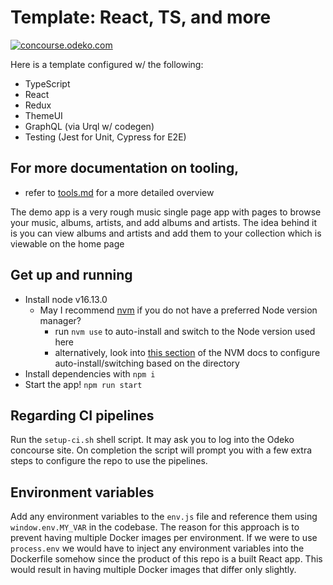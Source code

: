 # Template: React, TS, and more

[![concourse.odeko.com](https://concourse.odeko.com/api/v1/teams/main/pipelines/template--react-ts-and-more-main/jobs/test/badge)](https://concourse.odeko.com/teams/master/pipelines/template--react-ts-and-more-main)

Here is a template configured w/ the following:
- TypeScript
- React
- Redux
- ThemeUI
- GraphQL (via Urql w/ codegen)
- Testing (Jest for Unit, Cypress for E2E)

## For more documentation on tooling,
- refer to [tools.md](./docs/tools.md) for a more detailed overview

The demo app is a very rough music single page app with pages to browse your music, albums, artists, and add albums and artists.
The idea behind it is you can view albums and artists and add them to your collection which is viewable on the home page

## Get up and running
- Install node v16.13.0
    - May I recommend [nvm](https://github.com/nvm-sh/nvm#installing-and-updating) if you do not have a preferred Node version manager?
        - run `nvm use` to auto-install and switch to the Node version used here
        - alternatively, look into [this section](https://github.com/nvm-sh/nvm#deeper-shell-integration) of the NVM docs to configure auto-install/switching based on the directory
- Install dependencies with `npm i`
- Start the app! `npm run start`

## Regarding CI pipelines
Run the `setup-ci.sh` shell script.
It may ask you to log into the Odeko concourse site.
On completion the script will prompt you with a few extra steps to configure the repo to use the pipelines.

## Environment variables
Add any environment variables to the `env.js` file and reference them using `window.env.MY_VAR` in the codebase.
The reason for this approach is to prevent having multiple Docker images per environment.
If we were to use `process.env` we would have to inject any environment variables into the Dockerfile somehow since the product of this repo is a built React app.
This would result in having multiple Docker images that differ only slightly.
